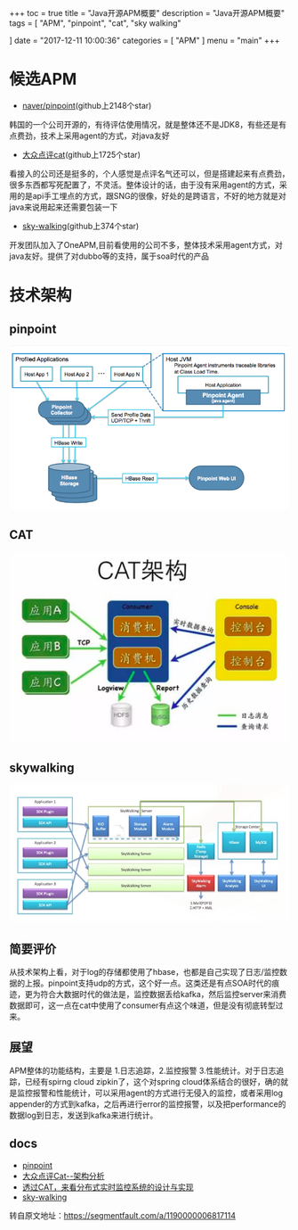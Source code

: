 +++
toc = true
title = "Java开源APM概要"
description = "Java开源APM概要"
tags = [
	"APM",
	"pinpoint",
	"cat",
	"sky walking"

]
date = "2017-12-11 10:00:36"
categories = [
    "APM"
]
menu = "main"
+++

# 候选APM

* [naver/pinpoint](https://github.com/naver/pinpoint)(github上2148个star)

韩国的一个公司开源的，有待评估使用情况，就是整体还不是JDK8，有些还是有点费劲，技术上采用agent的方式，对java友好

* [大众点评cat](https://github.com/dianping/cat)(github上1725个star)

看接入的公司还是挺多的，个人感觉是点评名气还可以，但是搭建起来有点费劲，很多东西都写死配置了，不灵活。整体设计的话，由于没有采用agent的方式，采用的是api手工埋点的方式，跟SNG的很像，好处的是跨语言，不好的地方就是对java来说用起来还需要包装一下

* [sky-walking](https://github.com/wu-sheng/sky-walking)(github上374个star)

开发团队加入了OneAPM,目前看使用的公司不多，整体技术采用agent方式，对java友好。提供了对dubbo等的支持，属于soa时代的产品

# 技术架构

## pinpoint

![](/img/apm/1.png)

## CAT

![](/img/apm/2.png)

## skywalking

![](/img/apm/3.png)

## 简要评价

从技术架构上看，对于log的存储都使用了hbase，也都是自己实现了日志/监控数据的上报。pinpoint支持udp的方式，这个好一点。这类还是有点SOA时代的痕迹，更为符合大数据时代的做法是，监控数据丢给kafka，然后监控server来消费数据即可，这一点在cat中使用了consumer有点这个味道，但是没有彻底转型过来。

## 展望

APM整体的功能结构，主要是 1.日志追踪，2.监控报警 3.性能统计。对于日志追踪，已经有spirng cloud zipkin了，这个对spring cloud体系结合的很好，确的就是监控报警和性能统计，可以采用agent的方式进行无侵入的监控，或者采用log appender的方式到kafka，之后再进行error的监控报警，以及把performance的数据log到日志，发送到kafka来进行统计。

## docs

* [pinpoint](https://github.com/naver/pinpoint)
* [大众点评Cat--架构分析](http://blog.csdn.net/szwandcj/article/details/51025669)
* [透过CAT，来看分布式实时监控系统的设计与实现](http://www.infoq.com/cn/articles/distributed-real-time-monitoring-and-control-system)
* [sky-walking](https://github.com/wu-sheng/sky-walking)



转自原文地址：https://segmentfault.com/a/1190000006817114